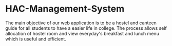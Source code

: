 # HAC-Management-System
The main objective of our web application is to be a hostel and canteen guide for all students to have a easier life in college. The process allows self allocation of hostel room and view everyday's breakfast and lunch menu which is useful and efficient.
